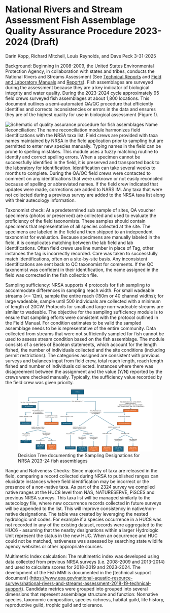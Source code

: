 National Rivers and Stream Assessment Fish Assemblage Quality Assurance
Procedure 2023-2024 (Draft)
================
Darin Kopp, Richard Mitchell, Louis Reynolds, and Dave Peck
3-31-2025

Background: Beginning in 2008-2009, the United States Environmental
Protection Agency, in collaboration with states and tribes, conducts the
National Rivers and Streams Assessment (See [Technical
Reports](https://www.epa.gov/national-aquatic-resource-surveys/national-rivers-and-streams-assessment-2018-19-technical-support)
and [Field and Laboratory
Manuals](https://www.epa.gov/national-aquatic-resource-surveys/manuals-used-national-aquatic-resource-surveys#National%20Rivers%20&%20Streams%20Assessment)
and
[Reports](https://www.epa.gov/national-aquatic-resource-surveys/national-rivers-and-streams-assessment-2018-19-results)).
Fish assemblages are surveyed during the assessment because they are a
key indicator of biological integrity and water quality. During the
2023-2024 cycle approximately 95 field crews surveyed fish assemblages
at about 1,800 locations. This document outlines a semi-automated QA/QC
procedure that efficiently identifies and corrects inconsistencies or
errors in the data and ensures they are of the highest quality for use
in biological assessment (Figure 1).

![Schematic of quality assurance procedure for fish
assemblages](2324_QA_Schematic.png) Name Reconciliation: The name
reconciliation module harmonizes field identifications with the NRSA
taxa list. Field crews are provided with taxa names maintained by NRSA
in the field application prior to sampling but are permitted to enter
new species manually. Typing names in the field can be prone to spelling
mistakes. This module uses a fuzzy matching routine to identify and
correct spelling errors. When a specimen cannot be successfully
identified in the field, it is preserved and transported back to the
laboratory for identification. Identification can take several weeks to
months to complete. During the QA/QC field crews were contacted to
comment on any identifications that were unknown or not easily
reconciled because of spelling or abbreviated names. If the field crew
indicated that updates were made, corrections are added to NARS IM. Any
taxa that were not collected during a previous survey are added to the
NRSA taxa list along with their autecology information.

Taxonomist check: At a predetermined sub sample of sites, QA voucher
specimens (photos or preserved) are collected and used to evaluate the
proficiency of the field taxonomists. These samples should contain
specimens that representative of all species collected at the site. The
specimens are labeled in the field and then shipped to an independent
taxonomist for evaluation. Because specimens are manually labeled in the
field, it is complicates matching between the lab field and lab
identifications. Often field crews use line number in place of Tag,
other instances the tag is incorrectly recorded. Care was taken to
successfully match identifications, often on a site-by-site basis. Any
inconsistent identifications are sent back to QC taxonomist for
comments. If the QC taxonomist was confident in their identification,
the name assigned in the field was corrected in the fish collection
file.

Sampling sufficiency: NRSA supports 4 protocols for fish sampling to
accommodate differences in sampling reach width. For small wadeable
streams (\<= 12m), sample the entire reach (150m or 40 channel widths);
for large wadeable, sample until 500 individuals are collected with a
minimum of length of 20CW. Protocols for small and large non-wadeable
streams are similar to wadeable. The objective for the sampling
sufficiency module is to ensure that sampling efforts were consistent
with the protocol outlined in the Field Manual. For condition estimates
to be valid the sampled assemblage needs to be is representative of the
entire community. Data collected from streams that were not sufficiently
sampled for fish cannot be used to assess stream condition based on the
fish assemblage. The module consists of a series of Boolean statements,
which account for the length fished, the number of individuals collected
and the site conditions (including permit restrictions). The categories
assigned are consistent with previous surveys and balances input from
field crew, total reach length, reach length fished and number of
individuals collected. Instances where there was disagreement between
the assignment and the value (Y/N) reported by the crews were checked
manually. Typically, the sufficiency value recorded by the field crew
was given priority.

<figure>
<img src="2324_SamplingSufficient_DecisionTree.png"
alt="Decision Tree documenting the Sampling Designations for NRSA 2023-24 fish assemblages" />
<figcaption aria-hidden="true">Decision Tree documenting the Sampling
Designations for NRSA 2023-24 fish assemblages</figcaption>
</figure>

Range and Nativeness Checks: Since majority of taxa are released in the
field, comparing a record collected during NRSA to published ranges can
elucidate instances where field identification may be incorrect or the
presence of a non-native taxa. As part of the 2324 survey we compiled
native ranges at the HUC8 level from NAS, NATURESERVE, PiSCES and
previous NRSA surveys. This taxa list will be managed similarly to the
autecology file, where new occurrence records collected in future
surveys will be appended to the list. This will improve consistency in
native/non-native designations. The table was created by leveraging the
nested hydrologic unit codes. For example if a species occurrence in a
HUC8 was not recorded in any of the existing dataset, records were
aggregated to the HUC6 - assuming that the nearby designations within a
larger Hydrologic Unit represent the status in the new HUC. When an
occurrence and HUC could not be matched, nativeness was assessed by
searching state wildlife agency websites or other appropriate sources.

Multimetric Index calculation: The multimetric index was developed using
data collected from previous NRSA surveys (i.e. 2008-2009 and 2013-2014)
and used to calculate scores for 2018-2019 and 2023-2024. The
development of the Fish MMI is documented in the \[technical support
document\]
(<https://www.epa.gov/national-aquatic-resource-surveys/national-rivers-and-streams-assessment-2018-19-technical-support>).
Candidate metrics were grouped into grouped into several dimensions that
represent assemblage structure and function: Nonnative species,
taxonomic composition, species richness, habitat guild, life history,
reproductive guild, trophic guild and tolerance.
